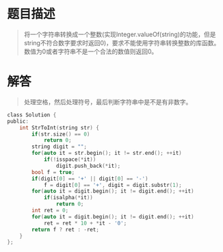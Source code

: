 # 题目描述    
> 将一个字符串转换成一个整数(实现Integer.valueOf(string)的功能，但是string不符合数字要求时返回0)，要求不能使用字符串转换整数的库函数。 数值为0或者字符串不是一个合法的数值则返回0。

# 解答

> 处理空格，然后处理符号，最后判断字符串中是不是有非数字。


```c
class Solution {
public:
    int StrToInt(string str) {
        if(str.size() == 0)
            return 0;
        string digit = "";
        for(auto it = str.begin(); it != str.end(); ++it)
            if(!isspace(*it))
                digit.push_back(*it);
        bool f = true;
        if(digit[0] == '+' || digit[0] == '-')
            f = digit[0] == '+', digit = digit.substr(1);
        for(auto it = digit.begin(); it != digit.end(); ++it)
            if(isalpha(*it))
                return 0;
        int ret = 0;
        for(auto it = digit.begin(); it != digit.end(); ++it)
            ret = ret * 10 + *it - '0';
        return f ? ret : -ret;
    }
};
```